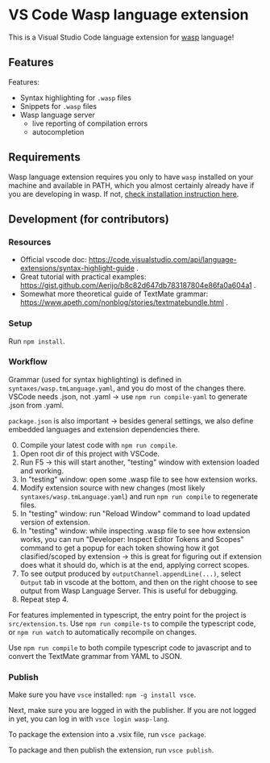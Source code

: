# VS Code Wasp language extension

This is a Visual Studio Code language extension for [wasp](https://wasp-lang.dev) language!

## Features

Features:
- Syntax highlighting for `.wasp` files
- Snippets for `.wasp` files
- Wasp language server
  - live reporting of compilation errors
  - autocompletion

## Requirements

Wasp language extension requires you only to have `wasp` installed on your machine and available in PATH,
which you almost certainly already have if you are developing in wasp.
If not, [check installation instruction here](https://wasp-lang.dev/docs).

## Development (for contributors)
### Resources
- Official vscode doc: https://code.visualstudio.com/api/language-extensions/syntax-highlight-guide .
- Great tutorial with practical examples: https://gist.github.com/Aerijo/b8c82d647db783187804e86fa0a604a1 .
- Somewhat more theoretical guide of TextMate grammar: https://www.apeth.com/nonblog/stories/textmatebundle.html .

### Setup
Run `npm install`.

### Workflow
Grammar (used for syntax highlighting) is defined in `syntaxes/wasp.tmLanguage.yaml`, and you do most of the changes there.
VSCode needs .json, not .yaml -> use `npm run compile-yaml` to generate .json from .yaml.

`package.json` is also important -> besides general settings, we also define embedded languages and extension dependencies there.

0. Compile your latest code with `npm run compile`.
1. Open root dir of this project with VSCode.
2. Run F5 -> this will start another, "testing" window with extension loaded and working.
3. In "testing" window: open some .wasp file to see how extension works.
4. Modify extension source with new changes (most likely `syntaxes/wasp.tmLanguage.yaml`)
   and run `npm run compile` to regenerate files.
5. In "testing" window: run "Reload Window" command to load updated version of extension.
6. In "testing" window: while inspecting .wasp file to see how extension works, you can
   run "Developer: Inspect Editor Tokens and Scopes" command to get a popup for each token showing
   how it got clasified/scoped by extension -> this is great for figuring out if extension does what it should do,
   which is at the end, applying correct scopes.
7. To see output produced by `outputChannel.appendLine(...)`, select `Output` tab in vscode at the bottom,
   and then on the right choose to see output from Wasp Language Server. This is useful for debugging.
8. Repeat step 4.

For features implemented in typescript, the entry point for the project is `src/extension.ts`.
Use `npm run compile-ts` to compile the typescript code, or `npm run watch` to 
automatically recompile on changes.

Use `npm run compile` to both compile typescript code to javascript and to convert the TextMate grammar from YAML to JSON.

### Publish
Make sure you have `vsce` installed: `npm -g install vsce`.

Next, make sure you are logged in with the publisher.
If you are not logged in yet, you can log in with `vsce login wasp-lang`.

To package the extension into a .vsix file, run `vsce package`.

To package and then publish the extension, run `vsce publish`.
